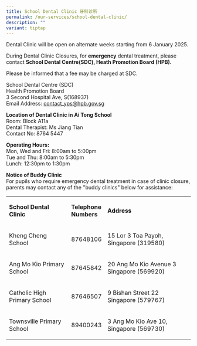 ```yaml
---
title: School Dental Clinic 牙科诊所
permalink: /our-services/school-dental-clinic/
description: ""
variant: tiptap
---
```

<p>Dental Clinic will be open on alternate weeks starting from 6 January
2025.</p>
<p>During Dental Clinic Closures, for&nbsp;<strong>emergency</strong>&nbsp;dental
treatment, please contact&nbsp;<strong>School Dental Centre(SDC), Heath Promotion Board (HPB).</strong>&nbsp;</p>
<p>Please be informed that a fee may be charged at SDC.</p>
<p>School Dental Centre (SDC)
<br>Health Promotion Board
<br>3 Second Hospital Ave, S(168937)
<br>Email Address:&nbsp;<a href="contact_yps@hpb.gov.sg" rel="noopener noreferrer nofollow" target="_blank">contact_yps@hpb.gov.sg</a>
</p>
<p><strong>Location of Dental Clinic in Ai Tong School</strong>
<br>Room: Block A11a
<br>Dental Therapist: Ms&nbsp;Jiang Tian
<br>Contact No: 8764 5447</p>
<p><strong>Operating Hours:</strong>
<br>Mon, Wed and Fri: 8:00am to 5:00pm
<br>Tue and Thu: 8:00am to 5:30pm
<br>Lunch: 12:30pm to 1:30pm</p>
<p><strong>Notice of Buddy Clinic</strong>
<br>For pupils who require emergency dental treatment in case of clinic closure,
parents may contact any of the "buddy clinics" below for assistance:</p>
<table style="minWidth: 75px">
<colgroup>
<col>
<col>
<col>
</colgroup>
<tbody>
<tr>
<td rowspan="1" colspan="1">
<p><strong>School Dental Clinic</strong>
</p>
</td>
<td rowspan="1" colspan="1">
<p><strong>Telephone<br>Numbers</strong>
</p>
</td>
<td rowspan="1" colspan="1">
<p><strong>Address</strong>
</p>
</td>
</tr>
<tr>
<td rowspan="1" colspan="1">
<p>Kheng Cheng School</p>
</td>
<td rowspan="1" colspan="1">
<p>87648106</p>
</td>
<td rowspan="1" colspan="1">
<p>15 Lor 3 Toa Payoh, Singapore (319580)</p>
</td>
</tr>
<tr>
<td rowspan="1" colspan="1">
<p>Ang Mo Kio Primary School</p>
</td>
<td rowspan="1" colspan="1">
<p>87645842</p>
</td>
<td rowspan="1" colspan="1">
<p>20 Ang Mo Kio Avenue 3 Singapore (569920)</p>
</td>
</tr>
<tr>
<td rowspan="1" colspan="1">
<p>Catholic High Primary School</p>
</td>
<td rowspan="1" colspan="1">
<p>87646507</p>
</td>
<td rowspan="1" colspan="1">
<p>9 Bishan Street 22 Singapore (579767)</p>
</td>
</tr>
<tr>
<td rowspan="1" colspan="1">
<p>Townsville Primary School</p>
</td>
<td rowspan="1" colspan="1">
<p>89400243</p>
</td>
<td rowspan="1" colspan="1">
<p>3 Ang Mo Kio Ave 10, Singapore (569730)</p>
</td>
</tr>
</tbody>
</table>
<p>&nbsp;</p>